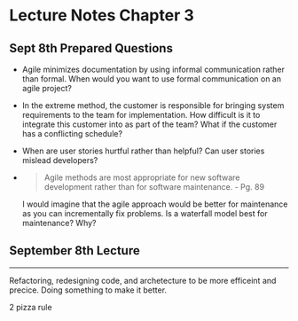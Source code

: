 # Lecture Notes Chapter 3

## Sept 8th Prepared Questions

* Agile minimizes documentation by using informal communication rather than formal. When would you want to use formal communication on an agile project?
  
* In the extreme method, the customer is responsible for bringing system requirements to the team for implementation. How difficult is it to integrate this customer into as part of the team? What if the customer has a conflicting schedule?
  
* When are user stories hurtful rather than helpful? Can user stories mislead developers?
  
* > Agile methods are most appropriate for new software development rather than for software maintenance. - Pg. 89

    I would imagine that the agile approach would be better for maintenance as you can incrementally fix problems. Is a waterfall model best for maintenance? Why? 

## September 8th Lecture

---

Refactoring, redesigning code, and archetecture to be more efficeint and precice. Doing something to make it better.

2 pizza rule

